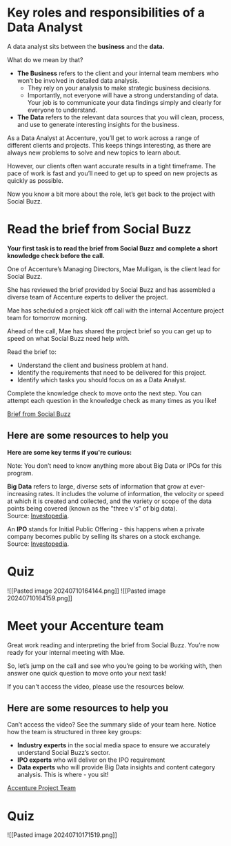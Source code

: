# Key roles and responsibilities of a Data Analyst

A data analyst sits between the **business** and the **data.**

What do we mean by that?

- **The Business** refers to the client and your internal team members who won’t be involved in detailed data analysis.
    - They rely on your analysis to make strategic business decisions.
    - Importantly, not everyone will have a strong understanding of data. Your job is to communicate your data findings simply and clearly for everyone to understand.  
- **The Data** refers to the relevant data sources that you will clean, process, and use to generate interesting insights for the business.
  
As a Data Analyst at Accenture, you’ll get to work across a range of different clients and projects. This keeps things interesting, as there are always new problems to solve and new topics to learn about.

However, our clients often want accurate results in a tight timeframe. The pace of work is fast and you’ll need to get up to speed on new projects as quickly as possible.

Now you know a bit more about the role, let’s get back to the project with Social Buzz.

# Read the brief from Social Buzz

**Your first task is to read the brief from Social Buzz and complete a short knowledge check before the call.** 

One of Accenture’s Managing Directors, Mae Mulligan, is the client lead for Social Buzz.

She has reviewed the brief provided by Social Buzz and has assembled a diverse team of Accenture experts to deliver the project.

Mae has scheduled a project kick off call with the internal Accenture project team for tomorrow morning.

Ahead of the call, Mae has shared the project brief so you can get up to speed on what Social Buzz need help with.

Read the brief to:

- Understand the client and business problem at hand.
- Identify the requirements that need to be delivered for this project.
- Identify which tasks you should focus on as a Data Analyst.

  
Complete the knowledge check to move onto the next step. You can attempt each question in the knowledge check as many times as you like!

[Brief from Social Buzz](https://cdn.theforage.com/vinternships/companyassets/T6kdcdKSTfg2aotxT/MsAqi7SNLKw3C6LAr/1664296994014/Data_Analytics%20Client%20Brief.pdf)

## Here are some resources to help you

**Here are some key terms if you're curious:**

Note: You don’t need to know anything more about Big Data or IPOs for this program.

**Big Data** refers to large, diverse sets of information that grow at ever-increasing rates. It includes the volume of information, the velocity or speed at which it is created and collected, and the variety or scope of the data points being covered (known as the "three v's" of big data). Source: [Investopedia](https://www.investopedia.com/financial-edge/0312/ipos-for-beginners.aspx).

An **IPO** stands for Initial Public Offering - this happens when a private company becomes public by selling its shares on a stock exchange. Source: [Investopedia](https://www.investopedia.com/terms/b/big-data.asp).

# Quiz
![[Pasted image 20240710164144.png]]
![[Pasted image 20240710164159.png]]
# Meet your Accenture team

Great work reading and interpreting the brief from Social Buzz. You’re now ready for your internal meeting with Mae.

So, let’s jump on the call and see who you’re going to be working with, then answer one quick question to move onto your next task!   
  
If you can't access the video, please use the resources below.
## Here are some resources to help you

Can’t access the video? See the summary slide of your team here. Notice how the team is structured in three key groups:

- **Industry experts** in the social media space to ensure we accurately understand Social Buzz’s sector.
- **IPO experts** who will deliver on the IPO requirement
- **Data experts** who will provide Big Data insights and content category analysis. This is where - you sit!

[Accenture Project Team](https://cdn.theforage.com/vinternships/companyassets/T6kdcdKSTfg2aotxT/MsAqi7SNLKw3C6LAr/1664297460699/Internal%20stakeholder%20chart.pdf)

# Quiz

![[Pasted image 20240710171519.png]]

